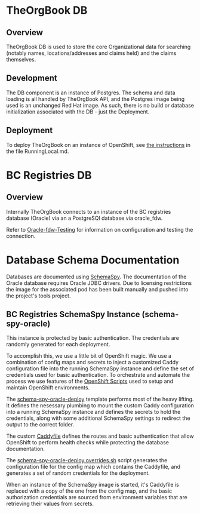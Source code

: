 # TheOrgBook DB

## Overview

TheOrgBook DB is used to store the core Organizational data for searching (notably names, locations/addresses and claims held) and the claims themselves.

## Development

The DB component is an instance of Postgres. The schema and data loading is all handled by TheOrgBook API, and the Postgres image being used is an unchanged Red Hat image. As such, there is no build or database initialization associated with the DB - just the Deployment.

## Deployment

To deploy TheOrgBook on an instance of OpenShift, see [the instructions](../RunningLocal.md) in the file RunningLocal.md.

# BC Registries DB

## Overview

Internally TheOrgBook connects to an instance of the BC registries database (Oracle) via an a PostgreSQl database via oracle_fdw.

Refer to [Oracle-fdw-Testing](Oracle-fdw-Testing.md) for information on configuration and testing the connection.

# Database Schema Documentation

Databases are documented using [SchemaSpy](https://github.com/bcgov/SchemaSpy).  The documentation of the Oracle database requires Oracle JDBC drivers.  Due to licensing restrictions the image for the associated pod has been built manually and pushed into the project's tools project.

## BC Registries SchemaSpy Instance (schema-spy-oracle)

This instance is protected by basic authentication.  The credentials are randomly generated for each deployment.

To accomplish this, we use a little bit of OpenShift magic.  We use a combination of config maps and secrets to inject a customized Caddy configuration file into the running SchemaSpy instance and define the set of credentials used for basic authentication.  To orchestrate and automate the process we use features of the [OpenShift Scripts](https://github.com/BCDevOps/openshift-project-tools/blob/master/bin/README.md) used to setup and maintain OpenShift environments.

The [schema-spy-oracle-deploy](./openshift/templates/schema-spy-oracle-deploy.json) template performs most of the heavy lifting.  It defines the nesessary plumbing to mount the custom Caddy configuration into a running SchemaSpy instance and defines the secrets to hold the credentials, along with some additional SchemaSpy settings to redirect the output to the correct folder.

The custom [Caddyfile](./openshift/templates/Caddyfile) defines the routes and basic authentication that allow OpenShift to perform health checks while protecting the database documentation.

The [schema-spy-oracle-deploy.overrides.sh](./openshift/schema-spy-oracle-deploy.overrides.sh) script generates the configuration file for the config map which contains the Caddyfile, and generates a set of random credentials for the deployment.

When an instance of the SchemaSpy image is started, it's Caddyfile is replaced with a copy of the one from the config map, and the basic authorization credentials are sourced from environment variables that are retrieving their values from secrets.